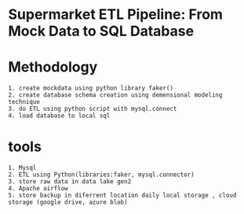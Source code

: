 # Supermarket ETL Pipeline: From Mock Data to SQL Database



# Methodology
    1. create mockdata using python library faker()
    2. create database schema creation using demensional modeling technique
    3. do ETL using python script with mysql.connect
    4. load database to local sql

# tools
    1. Mysql
    2. ETL using Python(libraries:faker, mysql.connector) 
    3. store raw data in data lake gen2
    4. Apache airflow
    5. store backup in diferrent location daily local storage , cloud storage (google drive, azure blob)